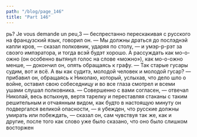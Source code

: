 ```yaml
---
path: "/blog/page_146"
title: "Part 146"
---
```


рь? Je vous demande un peu,3 — беспрестанно перескакивая с русского на французский язык, говорил он.
— Мы должны драться до послэднэй капли кров, — сказал полковник, ударяя по столу, — и умэр-р-рэт за своэго импэратора, и тогда всэй будэт хорошо. А рассуждать как мо-о-ожно (он особенно вытянул голос на слове «можно»), как мо-о-ожно менше, — докончил он, опять обращаясь к графу. — Так старые гусары судим, вот и всё. А вы как судитэ, молодой человек и молодой гусар? — прибавил он, обращаясь к Николаю, который, услыхав, что дело шло о войне, оставил свою собеседницу и во все глаза смотрел и всеми ушами слушал полковника.
— Совершенно с вами согласен, — отвечал Николай, весь вспыхнув, вертя тарелку и переставляя стаканы с таким решительным и отчаянным видом, как будто в настоящую минуту он подвергался великой опасности, — я убежден, что русские должны умирать или побеждать, — сказал он, сам чувствуя так же, как и другие, после того как слово уже было сказано, что оно было слишком восторжен
